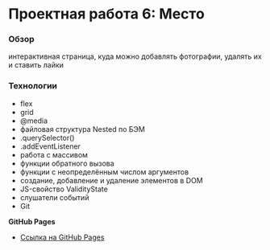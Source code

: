 # Проектная работа 6: Место

### Обзор

интерактивная страница, куда можно добавлять фотографии, удалять их и ставить лайки

### Технологии

* flex
* grid
* @media
* файловая структура Nested по БЭМ
* .querySelector()
* .addEventListener
* работа с массивом
* функции обратного вызова
* функции с неопределённым числом аргументов
* создание, добавление и удаление элементов в DOM
* JS-свойство ValidityState
* слушатели событий
* Git


**GitHub Pages**

* [Ссылка на GitHub Pages](https://hypermyper.github.io/mesto/)
